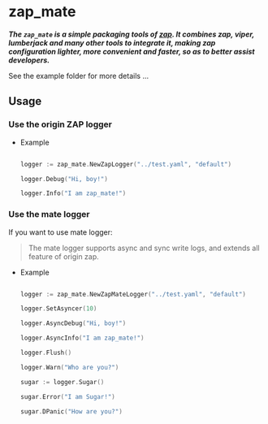 # zap_mate

***The `zap_mate` is a simple packaging tools of [zap](https://github.com/uber-go/zap). It combines zap, viper, lumberjack and many other tools to integrate it, making zap configuration lighter, more convenient and faster, so as to better assist developers.***

See the example folder for more details ...

## Usage
### Use the origin ZAP logger
- Example
    ```go

    logger := zap_mate.NewZapLogger("../test.yaml", "default")

    logger.Debug("Hi, boy!")

    logger.Info("I am zap_mate!")
    
    ```
### Use the mate logger
If you want to use mate logger:
> The mate logger supports async and sync write logs, and extends all feature of origin zap.
- Example
    ```go

    logger := zap_mate.NewZapMateLogger("../test.yaml", "default")

	logger.SetAsyncer(10)

	logger.AsyncDebug("Hi, boy!")

    logger.AsyncInfo("I am zap_mate!")
    
    logger.Flush()

   	logger.Warn("Who are you?")

	sugar := logger.Sugar()

	sugar.Error("I am Sugar!")

    sugar.DPanic("How are you?")
    
    ```